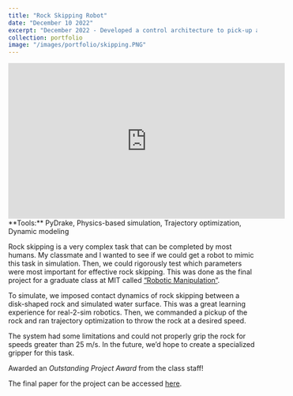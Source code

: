 ```yaml
---
title: "Rock Skipping Robot"
date: "December 10 2022"
excerpt: "December 2022 - Developed a control architecture to pick-up a rock from a known location and skip it across water. The system was implemented and tested in a custom physics-based simulator."
collection: portfolio
image: "/images/portfolio/skipping.PNG"
---
```


<iframe width="560" height="315" src="https://www.youtube.com/embed/6xeFivpRMuo" title="YouTube video player" frameborder="0" allow="accelerometer; autoplay; clipboard-write; encrypted-media; gyroscope; picture-in-picture; web-share" allowfullscreen></iframe>

<br>
**Tools:** PyDrake, Physics-based simulation, Trajectory optimization, Dynamic modeling

Rock skipping is a very complex task that can be completed by most humans. My classmate and I wanted to see if we could get a robot to mimic this task in simulation. Then, we could rigorously test which parameters were most important for effective rock skipping. This was done as the final project for a graduate class at MIT called [“Robotic Manipulation”](https://manipulation.mit.edu).

To simulate, we imposed contact dynamics of rock skipping between a disk-shaped rock and simulated water surface. This was a great learning experience for real-2-sim robotics. Then, we commanded a pickup of the rock and ran trajectory optimization to throw the rock at a desired speed.

The system had some limitations and could not properly grip the rock for speeds greater than 25 m/s. In the future, we’d hope to create a specialized gripper for this task.

Awarded an <i>Outstanding Project Award</i> from the class staff!

The final paper for the project can be accessed [here](/files/skipping_paper.pdf).